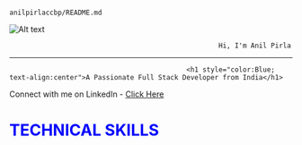                                                            anilpirlaccbp/README.md
                                          

![Alt text](https://raw.githubusercontent.com/PolarBearGG/PolarBearGG/master/web-developer.gif )











                                                        Hi, I'm Anil Pirla




__________________________________________________________________________________________________________________________________________________

                                                <h1 style="color:Blue; text-align:center">A Passionate Full Stack Developer from India</h1>
                                                              
Connect with me on LinkedIn - <a href="https://www.linkedin.com/in/anils12/">Click Here</a>
<h1 style = "color:Blue">TECHNICAL SKILLS</h1>





<!---
anilpirlaccbp/anilpirlaccbp is a ✨ special ✨ repository because its `README.md` (this file) appears on your GitHub profile.
You can click the Preview link to take a look at your changes.
--->
